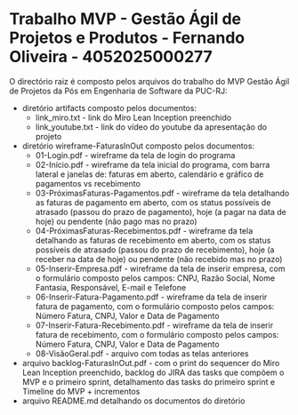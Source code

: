 # Trabalho MVP - Gestão Ágil de Projetos e Produtos - Fernando Oliveira - 4052025000277

O directório raiz é composto pelos arquivos do trabalho do MVP Gestão Ágil de Projetos da Pós em Engenharia de Software da PUC-RJ:
  - diretório artifacts composto pelos documentos:
     - link_miro.txt - link do Miro Lean Inception preenchido
     - link_youtube.txt - link do vídeo do youtube da apresentação do projeto
  - diretório wireframe-FaturasInOut composto pelos documentos:
     - 01-Login.pdf - wireframe da tela de login do programa
     - 02-Início.pdf - wireframe da tela inicial do programa, com barra lateral e janelas de: faturas em aberto, calendário e gráfico de pagamentos vs recebimento
     - 03-PróximasFaturas-Pagamentos.pdf - wireframe da tela detalhando as faturas de pagamento em aberto, com os status possíveis de atrasado (passou do prazo de pagamento), hoje (a pagar na data de hoje) ou pendente (não pago mas no prazo)
     - 04-PróximasFaturas-Recebimentos.pdf - wireframe da tela detalhando as faturas de recebimento em aberto, com os status possíveis de atrasado (passou do prazo de recebimento), hoje (a receber na data de hoje) ou pendente (não recebido mas no prazo)
     - 05-Inserir-Empresa.pdf - wireframe da tela de inserir empresa, com o formulário composto pelos campos: CNPJ, Razão Social, Nome Fantasia, Responsável, E-mail e Telefone
     - 06-Inserir-Fatura-Pagamento.pdf - wireframe da tela de inserir fatura de pagamento, com o formulário composto pelos campos: Número Fatura, CNPJ, Valor e Data de Pagamento
     - 07-Inserir-Fatura-Recebimento.pdf - wireframe da tela de inserir fatura de recebimento, com o formulário composto pelos campos: Número Fatura, CNPJ, Valor e Data de Pagamento
     - 08-VisãoGeral.pdf - arquivo com todas as telas anteriores
  - arquivo backlog-FaturasInOut.pdf - com o print do sequencer do Miro Lean Inception preenchido, backlog do JIRA das tasks que compõem o MVP e o primeiro sprint, detalhamento das tasks do primeiro sprint e Timeline do MVP + incrementos
  - arquivo README.md detalhando os documentos do diretório

